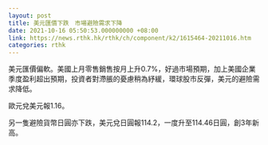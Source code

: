 ```yaml
---
layout: post
title: 美元匯價下跌　市場避險需求下降
date: 2021-10-16 05:50:53.000000000 +08:00
link: https://news.rthk.hk/rthk/ch/component/k2/1615464-20211016.htm
categories: rthk
---
```


美元匯價偏軟。美國上月零售銷售按月上升0.7%，好過市場預期，加上美國企業季度盈利超出預期，投資者對滯脹的憂慮稍為紓緩，環球股市反彈，美元的避險需求降低。

歐元兌美元報1.16。

另一隻避險貨幣日圓亦下跌，美元兌日圓報114.2，一度升至114.46日圓，創3年新高。
